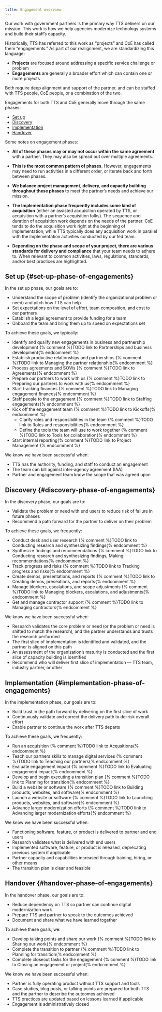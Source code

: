 ```yaml
---
title: Engagement overview
---
```


Our work with government partners is the primary way TTS delivers on our mission. This work is how we help agencies modernize technology systems and build their staff’s capacity.

Historically, TTS has referred to this work as “projects” and CoE has called them “engagements.” As part of our realignment, we are standardizing this language:

- **Projects** are focused around addressing a specific service challenge or problem
- **Engagements** are generally a broader effort which can contain one or more projects

Both require deep alignment and support of the partner, and can be staffed with TTS people, CoE people, or a combination of the two.

Engagements for both TTS and CoE generally move through the same phases:

- [Set up](#set-up-phase-of-engagements)
- [Discovery](#discovery-phase-of-engagements)
- [Implementation](#implementation-phase-of-engagements)
- [Handover](#handover-phase-of-engagements)

Some notes on engagement phases:

- **All of these phases may or may not occur within the same agreement** with a partner. They may also be spread out over multiple agreements.

- **This is the most common pattern of phases.** However, engagements may need to run activities in a different order, or iterate back and forth between phases.

- **We balance project management, delivery, and capacity building throughout these phases** to meet the partner’s needs and achieve our mission.

- **The Implementation phase frequently includes some kind of acquisition** (either an assisted acquisition operated by TTS, or acquisition with a partner’s acquisition folks). The sequence and duration of acquisition work depends on the needs of the partner. CoE tends to do the acquisition work right at the beginning of Implementation, while TTS typically does any acquisition work in parallel with the Implementation activities conducted by our fed team.

- **Depending on the phase and scope of your project, there are various standards for delivery and compliance** that your team needs to adhere to. When relevant to common activities, laws, regulations, standards, and/or best practices are highlighted.

## Set up {#set-up-phase-of-engagements}

In the set up phase, our goals are to:

- Understand the scope of problem (identify the organizational problem or need) and pitch how TTS can help
- Set expectations on the level of effort, team composition, and cost to our partners
- Establish a legal agreement to provide funding for a team
- Onboard the team and bring them up to speed on expectations set

To achieve these goals, we typically:

- Identify and qualify new engagements in business and partnership development {% comment %}TODO link to Partnerships and business development{% endcomment %}
- Establish productive relationships and partnerships {% comment %}TODO link to Managing the partner relationship{% endcomment %}
- Process agreements and SOWs {% comment %}TODO link to Agreements{% endcomment %}
- Prepare our partners to work with us {% comment %}TODO link to Preparing our partners to work with us{% endcomment %}
- Start tracking finances {% comment %}TODO link to Managing engagement finances{% endcomment %}
- Staff people to the engagement {% comment %}TODO link to Staffing engagements{% endcomment %}
- Kick off the engagement team {% comment %}TODO link to Kickoffs{% endcomment %}
  - Clarify roles and responsibilities in the team {% comment %}TODO link to Roles and responsibilities{% endcomment %}
  - Define the tools the team will use to work together {% comment %}TODO link to Tools for collaboration{% endcomment %}
- Start internal reporting{% comment %}TODO link to Project Management {% endcomment %}

We know we have been successful when:

- TTS has the authority, funding, and staff to conduct an engagement
- The team can bill against inter-agency agreement (IAA)
- Partner and engagement team know the scope that was agreed upon

## Discovery {#discovery-phase-of-engagements}

In the discovery phase, our goals are to:

- Validate the problem or need with end users to reduce risk of failure in future phases
- Recommend a path forward for the partner to deliver on their problem

To achieve these goals, we frequently:

- Conduct desk and user research {% comment %}TODO link to Conducting research and synthesizing findings{% endcomment %}
- Synthesize findings and recommendations {% comment %}TODO link to Conducting research and synthesizing findings, Making recommendations{% endcomment %}
- Track progress and risks {% comment %}TODO link to Tracking progress and risks{% endcomment %}
- Create demos, presentations, and reports {% comment %}TODO link to Creating demos, preseations, and reports{% endcomment %}
- Manage blockers, escalations, and scope adjustments {% comment %}TODO link to Managing blockers, escalations, and adjustments{% endcomment %}
- Get and manage contractor support {% comment %}TODO link to Managing contractors{% endcomment %}

We know we have been successful when:

- Research validates the core problem or need (or the problem or need is shifted to match the research), and the partner understands and trusts the research performed
- The first slice of implementation is identified and validated, and the partner is aligned on this path
- An assessment of the organization’s maturity is conducted and the first slice of capacity building is identified
- Recommend who will deliver first slice of implementation — TTS team, industry partner, or other

## Implementation {#implementation-phase-of-engagements}

In the implementation phase, our goals are to:

- Build trust in the path forward by delivering on the first slice of work
- Continuously validate and correct the delivery path to de-risk overall effort
- Enable partner to continue the work after TTS departs

To achieve these goals, we frequently:

- Run an acquisition {% comment %}TODO link to Acqusitions{% endcomment %}
- Teach our partners skills to manage digital services {% comment %}TODO link to Teaching our partners{% endcomment %}
- Evaluate engagement impact {% comment %}TODO link to Evaluating engagement impact{% endcomment %}
- Develop and begin executing a transition plan {% comment %}TODO link to Planning for transition{% endcomment %}
- Build a website or software {% comment %}TODO link to Building products, websites, and software{% endcomment %}
- Launch a website or software {% comment %}TODO link to Launching products, websites, and software{% endcomment %}
- Advance larger modernization efforts {% comment %}TODO link to Advancing larger modernization efforts{% endcomment %}

We know we have been successful when:

- Functioning software, feature, or product is delivered to partner and end users
- Research validates what is delivered with end users
- Implemented software, feature, or product is released, deprecating previous system if applicable
- Partner capacity and capabilities increased through training, hiring, or other means
- The transition plan is clear and feasible

## Handover {#handover-phase-of-engagements}

In the handover phase, our goals are to:

- Reduce dependency on TTS so partner can continue digital modernization work
- Prepare TTS and partner to speak to the outcomes achieved
- Document and share what we have learned together

To achieve these goals, we:

- Develop talking points and share our work {% comment %}TODO link to Sharing our work{% endcomment %}
- Complete the transition to partner {% comment %}TODO link to Planning for transition{% endcomment %}
- Complete closeout tasks for the engagement {% comment %}TODO link to Closing an engagement or project{% endcomment %}

We know we have been successful when:

- Partner is fully operating product without TTS support and tools
- Case studies, blog posts, or talking points are prepared for both TTS and the partner to describe the outcomes achieved
- TTS practices are updated based on lessons learned if applicable
- Engagement is administratively closed
